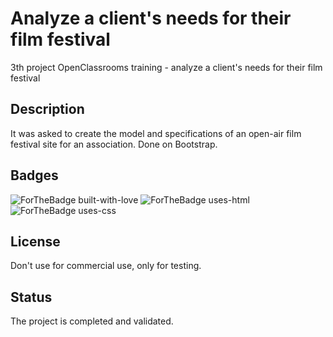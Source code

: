 # Analyze a client's needs for their film festival

3th project OpenClassrooms training - analyze a client's needs for their film festival

## Description

It was asked to create the model and specifications of an open-air film festival site for an association. Done on Bootstrap.

## Badges

![ForTheBadge built-with-love](http://ForTheBadge.com/images/badges/built-with-love.svg) ![ForTheBadge uses-html](https://forthebadge.com/images/badges/uses-html.svg) ![ForTheBadge uses-css](https://forthebadge.com/images/badges/uses-css.svg)


## License

Don't use for commercial use, only for testing.


## Status

The project is completed and validated.
